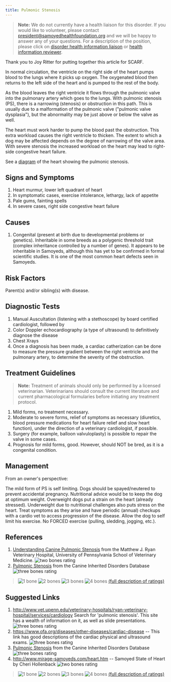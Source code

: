 ```yaml
---
title: Pulmonic Stenosis
---
```

> **Note:** We do not currently have a health liaison for this disorder.
> If you would like to volunteer, please contact
> [president@samoyedhealthfoundation.org](mailto:president@samoyedhealthfoundation.org?subject=Questions%20about%20becoming%20a%20Health%20Information%20Liaison%20or%20Reviewer)
> and we will be happy to answer any of your questions.
> For a description of the position, please click on
> [disorder health information liaison](/become-a-health-information-liaison)
> or
> [health information reviewer](/become-a-health-information-reviewer).

Thank you to Joy Ritter for putting together this article for SCARF.

In  normal circulation,  the ventricle on the right side of the heart
pumps blood to the lungs where it picks up oxygen. The oxygenated blood
then returns to the left side of the heart and is pumped to the rest of
the body.

As the blood leaves the right ventricle it flows through the pulmonic
valve into the pulmonary artery which goes to the lungs. With pulmonic
stenosis (PS), there is a narrowing (stenosis) or obstruction in this
path.  This is usually due to a malformation of the pulmonic valve
("pulmonic valve dysplasia"), but the abnormality may be just above or
below the valve as well.

The heart must work harder to pump the blood past the obstruction.  This
extra workload causes the right ventricle to thicken. The extent to
which a dog may be affected depends on the degree of narrowing of the
valve area. With severe stenosis the increased workload on the heart may
lead to right-side congestive heart failure.

See a
[diagram](http://www.mirage-samoyeds.com/health/pulmonarystenosis.jpg)
of the heart showing the pulmonic stenosis.

## Signs and Symptoms

1. Heart murmur, lower left quadrant of heart
2. In symptomatic cases, exercise intolerance, lethargy, lack of
   appetite
3. Pale gums, fainting spells
4. In severe cases, right side congestive heart failure

## Causes

1. Congenital (present at birth due to developmental problems or
   genetics). Inheritable in some breeds as a polygenic threshold trait
   (complex inheritance controlled by a number of genes).  It appears
   to be inheritable in Samoyeds, although this has yet to be confirmed
   in formal scientific studies.  It is one of the most common heart
   defects seen in Samoyeds.

## Risk Factors

Parent(s) and/or sibling(s) with disease.

## Diagnostic Tests

1. Manual Auscultation (listening with a stethoscope) by board
   certified cardiologist, followed by
2. Color Doppler echocardiography (a type of ultrasound) to
   definitively diagnose the disease
3. Chest Xrays
4. Once a diagnosis has been made, a cardiac catherization can be done
   to measure the pressure gradient between the right ventricle and the
   pulmonary artery, to determine the severity of the obstruction.

## Treatment Guidelines

> **Note:** Treatment of animals should only be performed by a licensed
> veterinarian. Veterinarians should consult the current literature and
> current pharmacological formularies before initiating any treatment
> protocol.

1. Mild forms, no treatment necessary.
2. Moderate to severe forms, relief of symptoms as necessary
   (diuretics, blood pressure medications for heart failure relief and
   slow heart function),  under the direction of a veterinary
   cardiologist, if possible.
3. Surgery (for example, balloon valvuloplasty) is possible to repair
   the valve in some cases.
4. Prognosis for mild forms, good.  However, should NOT be bred, as it
   is a congenital condition.

## Management

From an owner's perspective:

The mild form of PS is self limiting.  Dogs should be spayed/neutered to
prevent accidental pregnancy.  Nutritional advice would be to keep the
dog at optimum weight.  Overweight dogs put a strain on the heart
(already stressed).  Underweight due to nutritional challenges also puts
stress on the heart.  Treat symptoms as they arise and have periodic
(annual) checkups with a cardio vet to access progression of the
disease.  Allow the dog to self limit his exercise.  No FORCED exercise
(pulling, sledding, jogging, etc.).

## References

1. [Understanding Canine Pulmonic
   Stenosis](http://www.vet.upenn.edu/docs/default-source/cardiology-brochures-(ryan)/understanding-pulmonic-stenosis.pdf?sfvrsn=0)
   from the Matthew J. Ryan Veterinary Hospital, University of
   Pennsylvania School of Veterinary Medicine.  ![two bones
   rating](/img/2-bones.gif)
2. [Pulmonic
   Stenosis](https://cidd.discoveryspace.ca/disorder/pulmonic-stenosis.html)
   from the Canine Inherited Disorders Database  ![three bones
   rating](/img/3-bones.gif)

> ![1 bone](/img/1-bone.gif)
> ![2 bones](/img/2-bones.gif)
> ![3 bones](/img/3-bones.gif)
> ![4 bones](/img/4-bones.gif)
> [(full description of ratings)](/diseases/ratings-what-do-they-mean)

## Suggested Links

1. <http://www.vet.upenn.edu/veterinary-hospitals/ryan-veterinary-hospital/services/cardiology>
   Search for 'pulmonic stenosis'.  This site has a wealth of
   information on it, as well as slide presentations.  ![three bones
   rating](/img/3-bones.gif)
2. <https://www.ofa.org/diseases/other-diseases/cardiac-disease> -- This link has good
   descriptions of the cardiac physical and ultrasound exams.  ![three
   bones
   rating](/img/3-bones.gif)
3. [Pulmonic
   Stenosis](https://cidd.discoveryspace.ca/disorder/pulmonic-stenosis.html)
   from the Canine Inherited Disorders Database  ![three bones
   rating](/img/3-bones.gif)
4. <http://www.mirage-samoyeds.com/heart.htm> --
   Samoyed State of Heart by Cheri Hollenback  ![two bones
   rating](/img/2-bones.gif)

> ![1 bone](/img/1-bone.gif)
> ![2 bones](/img/2-bones.gif)
> ![3 bones](/img/3-bones.gif)
> ![4 bones](/img/4-bones.gif)
> [(full description of ratings)](/diseases/ratings-what-do-they-mean)
